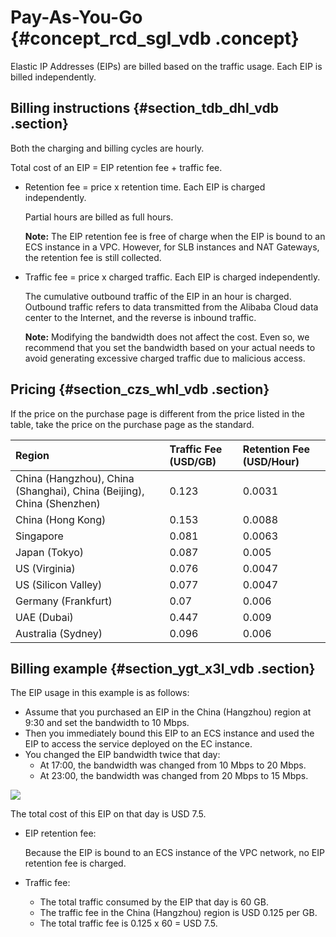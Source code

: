 # Pay-As-You-Go {#concept_rcd_sgl_vdb .concept}

Elastic IP Addresses \(EIPs\) are billed based on the traffic usage. Each EIP is billed independently.

## Billing instructions {#section_tdb_dhl_vdb .section}

Both the charging and billing cycles are hourly.

Total cost of an EIP = EIP retention fee + traffic fee.

-   Retention fee = price x retention time. Each EIP is charged independently.

    Partial hours are billed as full hours.

    **Note:** The EIP retention fee is free of charge when the EIP is bound to an ECS instance in a VPC. However, for SLB instances and NAT Gateways, the retention fee is still collected.

-   Traffic fee = price x charged traffic. Each EIP is charged independently.

    The cumulative outbound traffic of the EIP in an hour is charged. Outbound traffic refers to data transmitted from the Alibaba Cloud data center to the Internet, and the reverse is inbound traffic.

    **Note:** Modifying the bandwidth does not affect the cost. Even so, we recommend that you set the bandwidth based on your actual needs to avoid generating excessive charged traffic due to malicious access.


## Pricing {#section_czs_whl_vdb .section}

If the price on the purchase page is different from the price listed in the table, take the price on the purchase page as the standard.

|Region|Traffic Fee \(USD/GB\)|Retention Fee \(USD/Hour\)|
|:-----|:---------------------|:-------------------------|
|China \(Hangzhou\), China \(Shanghai\), China \(Beijing\), China \(Shenzhen\)|0.123|0.0031|
|China \(Hong Kong\)|0.153|0.0088|
|Singapore|0.081|0.0063|
|Japan \(Tokyo\)|0.087|0.005|
|US \(Virginia\)|0.076|0.0047|
|US \(Silicon Valley\)|0.077|0.0047|
|Germany \(Frankfurt\)|0.07|0.006|
|UAE \(Dubai\)|0.447|0.009|
|Australia \(Sydney\)|0.096|0.006|

## Billing example {#section_ygt_x3l_vdb .section}

The EIP usage in this example is as follows:

-   Assume that you purchased an EIP in the China \(Hangzhou\) region at 9:30 and set the bandwidth to 10 Mbps.
-   Then you immediately bound this EIP to an ECS instance and used the EIP to access the service deployed on the EC instance.
-   You changed the EIP bandwidth twice that day:
    -   At 17:00, the bandwidth was changed from 10 Mbps to 20 Mbps.
    -   At 23:00, the bandwidth was changed from 20 Mbps to 15 Mbps.

![](http://static-aliyun-doc.oss-cn-hangzhou.aliyuncs.com/assets/img/12818/15489906086215_en-US.png)

The total cost of this EIP on that day is USD 7.5.

-   EIP retention fee:

    Because the EIP is bound to an ECS instance of the VPC network, no EIP retention fee is charged.

-   Traffic fee:
    -   The total traffic consumed by the EIP that day is 60 GB.
    -   The traffic fee in the China \(Hangzhou\) region is USD 0.125 per GB.
    -   The total traffic fee is 0.125 x 60 = USD 7.5. 

